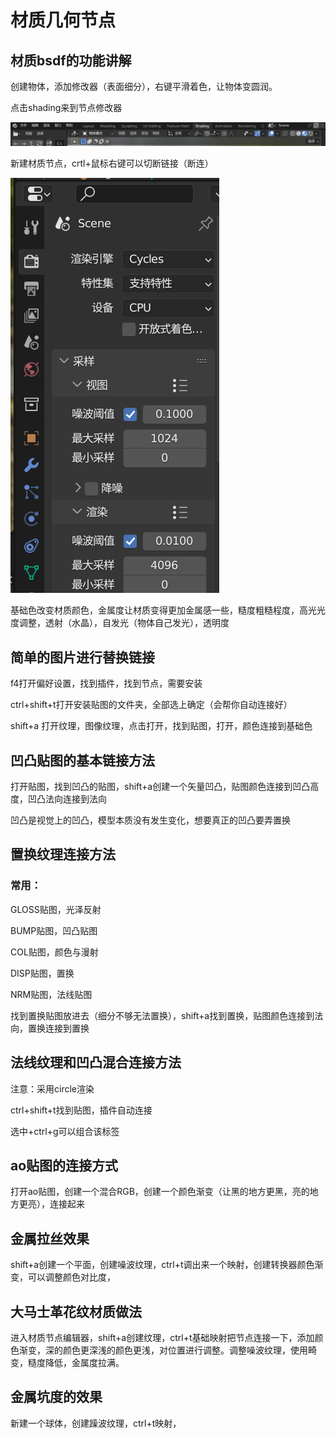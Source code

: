 # 材质几何节点



## 材质bsdf的功能讲解

创建物体，添加修改器（表面细分），右键平滑着色，让物体变圆润。

点击shading来到节点修改器

![1686384075777](picture\1686384075777.png)

新建材质节点，crtl+鼠标右键可以切断链接（断连）

![1686384216442](picture\1686384216442.png)

基础色改变材质颜色，金属度让材质变得更加金属感一些，糙度粗糙程度，高光光度调整，透射（水晶），自发光（物体自己发光），透明度

## 简单的图片进行替换链接

f4打开偏好设置，找到插件，找到节点，需要安装

ctrl+shift+t打开安装贴图的文件夹，全部选上确定（会帮你自动连接好）

shift+a 打开纹理，图像纹理，点击打开，找到贴图，打开，颜色连接到基础色

## 凹凸贴图的基本链接方法

打开贴图，找到凹凸的贴图，shift+a创建一个矢量凹凸，贴图颜色连接到凹凸高度，凹凸法向连接到法向

凹凸是视觉上的凹凸，模型本质没有发生变化，想要真正的凹凸要弄置换

## 置换纹理连接方法

### 常用：

GLOSS贴图，光泽反射

BUMP贴图，凹凸贴图

COL贴图，颜色与漫射

DISP贴图，置换

NRM贴图，法线贴图

 

找到置换贴图放进去（细分不够无法置换），shift+a找到置换，贴图颜色连接到法向，置换连接到置换

## 法线纹理和凹凸混合连接方法

注意：采用circle渲染

ctrl+shift+t找到贴图，插件自动连接

选中+ctrl+g可以组合该标签 

## ao贴图的连接方式

打开ao贴图，创建一个混合RGB，创建一个颜色渐变（让黑的地方更黑，亮的地方更亮），连接起来

## 金属拉丝效果

shift+a创建一个平面，创建噪波纹理，ctrl+t调出来一个映射，创建转换器颜色渐变，可以调整颜色对比度，

## 大马士革花纹材质做法

进入材质节点编辑器，shift+a创建纹理，ctrl+t基础映射把节点连接一下，添加颜色渐变，深的颜色更深浅的颜色更浅，对位置进行调整。调整噪波纹理，使用畸变，糙度降低，金属度拉满。

## 金属坑度的效果

新建一个球体，创建躁波纹理，ctrl+t映射，



